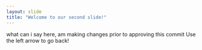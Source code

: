 ```yaml
---
layout: slide
title: "Welcome to our second slide!"
---
```

what can i say here, am making changes prior to approving this commit
Use the left arrow to go back!
